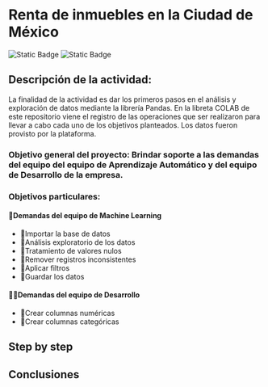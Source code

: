 # Renta de inmuebles en la Ciudad de México
![Static Badge](https://img.shields.io/badge/Oracle_Next_Education-blue?style=plastic&logo=python&logoColor=green&logoSize=auto&label=Alura%20Latam)
![Static Badge](https://img.shields.io/badge/Proyecto-blue?style=plastic&logo=pandas&logoColor=green&logoSize=auto&label=Pandas%20ETL)
## Descripción de la actividad:
La finalidad de la actividad es dar los primeros pasos en el análisis y exploración de datos mediante la librería Pandas.
En la libreta COLAB de este repositorio viene el registro de las operaciones que ser realizaron para llevar a cabo cada uno de los objetivos planteados.
Los datos fueron provisto por la plataforma.

### Objetivo general del proyecto: Brindar soporte a las demandas del equipo del equipo de Aprendizaje Automático y del equipo de Desarrollo de la empresa.

### Objetivos particulares:

#### 🤖Demandas del equipo de Machine Learning
- 🎯Importar la base de datos 
- 🎯Análisis exploratorio de los datos
- 🎯Tratamiento de valores nulos
- 🎯Remover registros inconsistentes 
- 🎯Aplicar filtros 
- 🎯Guardar los datos

#### 👨‍💻Demandas del equipo de Desarrollo
 - 🎯Crear columnas numéricas
 - 🎯Crear columnas categóricas

## Step by step

## Conclusiones



 
 



